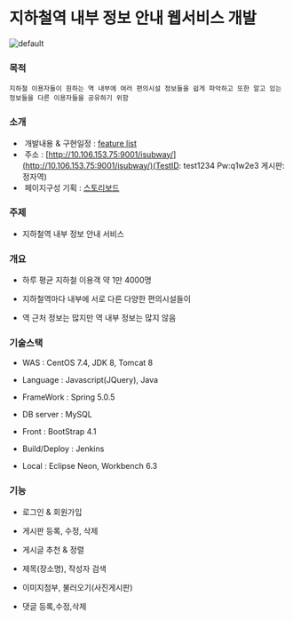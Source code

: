# 지하철역 내부 정보 안내 웹서비스 개발
![default](https://media.oss.navercorp.com/user/9761/files/25a2681e-7a16-11e8-8a10-8f2810e14802)

### 목적
```
지하철 이용자들이 원하는 역 내부에 여러 편의시설 정보들을 쉽게 파악하고 또한 알고 있는 정보들을 다른 이용자들을 공유하기 위함
```

### 소개

-  개발내용 & 구현일정 : [feature list](https://oss.navercorp.com/2018-nbp-internship-team1/seonghyo/wiki/%EC%9B%B9%EC%84%9C%EB%B9%84%EC%8A%A4-%EA%B0%9C%EB%B0%9C)
-  주소 : [http://10.106.153.75:9001/isubway/](http://10.106.153.75:9001/isubway/)(TestID: test1234 Pw:q1w2e3 게시판:정자역)
-  페이지구성 기획 : [스토리보드](https://ovenapp.io/view/WGKZph9yvgMCQEF34XHwcoEBLaOBrA4f/)

### 주제
 
 - 지하철역 내부 정보 안내 서비스

### 개요

 - 하루 평균 지하철 이용객 약 1만 4000명
 
 - 지하철역마다 내부에 서로 다른 다양한 편의시설들이 
 
 - 역 근처 정보는 많지만 역 내부 정보는 많지 않음
 
### 기술스택

- WAS : CentOS 7.4, JDK 8, Tomcat 8

- Language : Javascript(JQuery), Java

- FrameWork : Spring 5.0.5

- DB server : MySQL

- Front : BootStrap 4.1

- Build/Deploy : Jenkins

- Local : Eclipse Neon, Workbench 6.3

### 기능

-	로그인 & 회원가입

-	게시판 등록, 수정, 삭제

- 게시글 추천 & 정렬

- 제목(장소명), 작성자 검색

- 이미지첨부, 불러오기(사진게시판)

- 댓글 등록,수정,삭제
